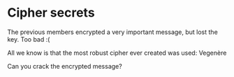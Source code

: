 # Cipher secrets

The previous members encrypted a very important message, but lost the key. Too bad :(

All we know is that the most robust cipher ever created was used: Vegenère

Can you crack the encrypted message?
